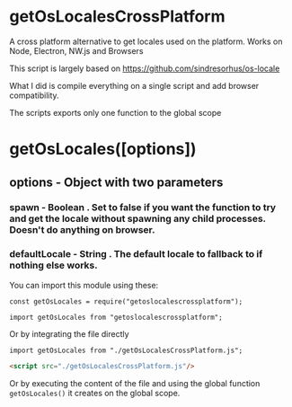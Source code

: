# getOsLocalesCrossPlatform

A cross platform alternative to get locales used on the platform. Works on Node, Electron, NW.js and Browsers

This script is largely based on https://github.com/sindresorhus/os-locale

What I did is compile everything on a single script and add browser compatibility.

The scripts exports only one function to the global scope

# getOsLocales([options])

## options - Object with two parameters

### spawn - Boolean . Set to false if you want the function to try and get the locale without spawning any child processes. Doesn't do anything on browser.

### defaultLocale - String . The default locale to fallback to if nothing else works.

You can import this module using these:

```JS
const getOsLocales = require("getoslocalescrossplatform");
```

```JS
import getOsLocales from "getoslocalescrossplatform";
```

Or by integrating the file directly

```JS
import getOsLocales from "./getOsLocalesCrossPlatform.js";
```

```HTML
<script src="./getOsLocalesCrossPlatform.js"/>
```

Or by executing the content of the file and using the global function `getOsLocales()` it creates on the global scope.
